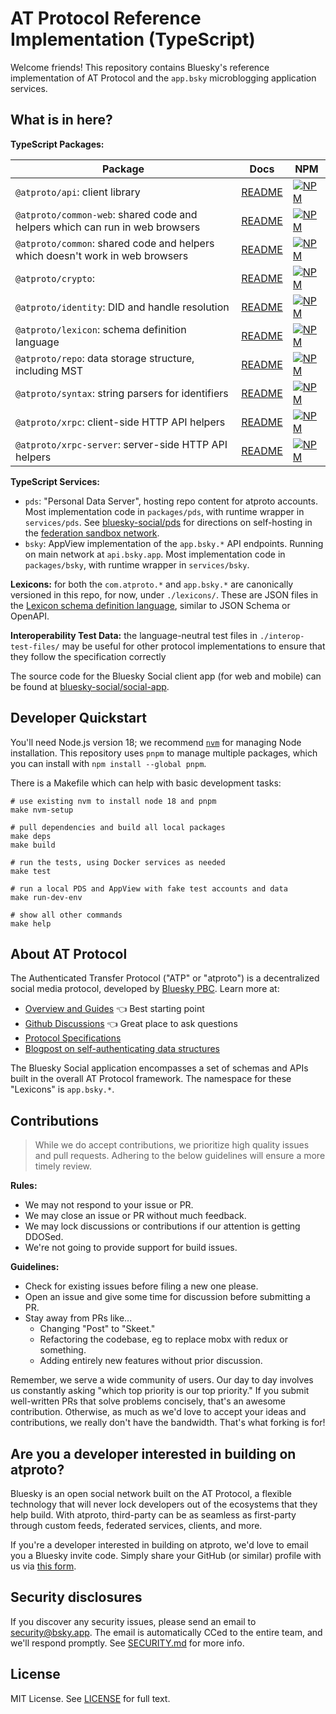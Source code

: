 AT Protocol Reference Implementation (TypeScript)
=================================================

Welcome friends! This repository contains Bluesky's reference implementation of AT Protocol and the `app.bsky` microblogging application services.


## What is in here?

**TypeScript Packages:**

| Package  | Docs | NPM |
| -------- | ---- | --- |
| `@atproto/api`: client library | [README](./packages/api/README.md) | [![NPM](https://img.shields.io/npm/v/@atproto/api)](https://www.npmjs.com/package/@atproto/api) |
| `@atproto/common-web`: shared code and helpers which can run in web browsers | [README](./packages/common-web/README.md) | [![NPM](https://img.shields.io/npm/v/@atproto/common-web)](https://www.npmjs.com/package/@atproto/common-web) |
| `@atproto/common`: shared code and helpers which doesn't work in web browsers | [README](./packages/common/README.md) | [![NPM](https://img.shields.io/npm/v/@atproto/common)](https://www.npmjs.com/package/@atproto/common) |
| `@atproto/crypto`: | [README](./packages/crypto/README.md) | [![NPM](https://img.shields.io/npm/v/@atproto/crypto)](https://www.npmjs.com/package/@atproto/crypto) |
| `@atproto/identity`: DID and handle resolution | [README](./packages/identity/README.md) | [![NPM](https://img.shields.io/npm/v/@atproto/identity)](https://www.npmjs.com/package/@atproto/identity) |
| `@atproto/lexicon`: schema definition language | [README](./packages/lexicon/README.md) | [![NPM](https://img.shields.io/npm/v/@atproto/lexicon)](https://www.npmjs.com/package/@atproto/lexicon) |
| `@atproto/repo`: data storage structure, including MST | [README](./packages/repo/README.md) | [![NPM](https://img.shields.io/npm/v/@atproto/repo)](https://www.npmjs.com/package/@atproto/repo) |
| `@atproto/syntax`: string parsers for identifiers | [README](./packages/syntax/README.md) | [![NPM](https://img.shields.io/npm/v/@atproto/syntax)](https://www.npmjs.com/package/@atproto/syntax) |
| `@atproto/xrpc`: client-side HTTP API helpers | [README](./packages/xrpc/README.md) | [![NPM](https://img.shields.io/npm/v/@atproto/xrpc)](https://www.npmjs.com/package/@atproto/xrpc) |
| `@atproto/xrpc-server`: server-side HTTP API helpers | [README](./packages/xrpc-server/README.md) | [![NPM](https://img.shields.io/npm/v/@atproto/xrpc-server)](https://www.npmjs.com/package/@atproto/xrpc-server) |

**TypeScript Services:**

* `pds`: "Personal Data Server", hosting repo content for atproto accounts. Most implementation code in `packages/pds`, with runtime wrapper in `services/pds`. See [bluesky-social/pds](https://github.com/bluesky-social/pds) for directions on self-hosting in the [federation sandbox network](https://atproto.com/blog/federation-developer-sandbox).
* `bsky`: AppView implementation of the `app.bsky.*` API endpoints. Running on main network at `api.bsky.app`. Most implementation code in `packages/bsky`, with runtime wrapper in `services/bsky`.

**Lexicons:** for both the `com.atproto.*` and `app.bsky.*` are canonically versioned in this repo, for now, under `./lexicons/`. These are JSON files in the [Lexicon schema definition language](https://atproto.com/specs/lexicon), similar to JSON Schema or OpenAPI.

**Interoperability Test Data:** the language-neutral test files in `./interop-test-files/` may be useful for other protocol implementations to ensure that they follow the specification correctly

The source code for the Bluesky Social client app (for web and mobile) can be found at [bluesky-social/social-app](https://github.com/bluesky-social/social-app).


## Developer Quickstart

You'll need Node.js version 18; we recommend [`nvm`](https://github.com/nvm-sh/nvm) for managing Node installation. This repository uses `pnpm` to manage multiple packages, which you can install with `npm install --global pnpm`.

There is a Makefile which can help with basic development tasks:

```shell
# use existing nvm to install node 18 and pnpm
make nvm-setup

# pull dependencies and build all local packages
make deps
make build

# run the tests, using Docker services as needed
make test

# run a local PDS and AppView with fake test accounts and data
make run-dev-env

# show all other commands
make help
```

## About AT Protocol

The Authenticated Transfer Protocol ("ATP" or "atproto") is a decentralized social media protocol, developed by [Bluesky PBC](https://blueskyweb.xyz). Learn more at:

- [Overview and Guides](https://atproto.com/guides/overview) 👈 Best starting point
- [Github Discussions](https://github.com/bluesky-social/atproto/discussions) 👈 Great place to ask questions
- [Protocol Specifications](https://atproto.com/specs/atp)
- [Blogpost on self-authenticating data structures](https://blueskyweb.xyz/blog/3-6-2022-a-self-authenticating-social-protocol)

The Bluesky Social application encompasses a set of schemas and APIs built in the overall AT Protocol framework. The namespace for these "Lexicons" is `app.bsky.*`.

## Contributions

> While we do accept contributions, we prioritize high quality issues and pull requests. Adhering to the below guidelines will ensure a more timely review.

**Rules:**

- We may not respond to your issue or PR.
- We may close an issue or PR without much feedback.
- We may lock discussions or contributions if our attention is getting DDOSed.
- We're not going to provide support for build issues.

**Guidelines:**

- Check for existing issues before filing a new one please.
- Open an issue and give some time for discussion before submitting a PR.
- Stay away from PRs like...
  - Changing "Post" to "Skeet."
  - Refactoring the codebase, eg to replace mobx with redux or something.
  - Adding entirely new features without prior discussion. 

Remember, we serve a wide community of users. Our day to day involves us constantly asking "which top priority is our top priority." If you submit well-written PRs that solve problems concisely, that's an awesome contribution. Otherwise, as much as we'd love to accept your ideas and contributions, we really don't have the bandwidth. That's what forking is for!

## Are you a developer interested in building on atproto?

Bluesky is an open social network built on the AT Protocol, a flexible technology that will never lock developers out of the ecosystems that they help build. With atproto, third-party can be as seamless as first-party through custom feeds, federated services, clients, and more.

If you're a developer interested in building on atproto, we'd love to email you a Bluesky invite code. Simply share your GitHub (or similar) profile with us via [this form](https://forms.gle/BF21oxVNZiDjDhXF9).

## Security disclosures

If you discover any security issues, please send an email to security@bsky.app. The email is automatically CCed to the entire team, and we'll respond promptly. See [SECURITY.md](https://github.com/bluesky-social/atproto/blob/main/SECURITY.md) for more info.

## License

MIT License. See [LICENSE](./LICENSE) for full text.
